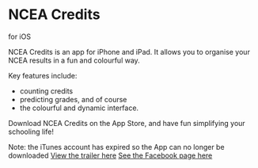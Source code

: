 # NCEA Credits
for iOS

NCEA Credits is an app for iPhone and iPad. It allows you to organise your NCEA results in a fun and colourful way. 

Key features include:
- counting credits
- predicting grades, and of course
- the colourful and dynamic interface. 

Download NCEA Credits on the App Store, and have fun simplifying your schooling life!

Note: the iTunes account has expired so the App can no longer be downloaded
[View the trailer here](http://youtu.be/fOPfoITzX3E)
[See the Facebook page here](https://www.facebook.com/nceacredits)
